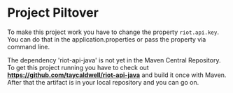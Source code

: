 # Project Piltover

To make this project work you have to change the property `riot.api.key`. You can do that in the application.properties or pass the property via command line.

The dependency 'riot-api-java' is not yet in the Maven Central Repository. To get this project running you have to check out **https://github.com/taycaldwell/riot-api-java**
and build it once with Maven. After that the artifact is in your local repository and you can go on.